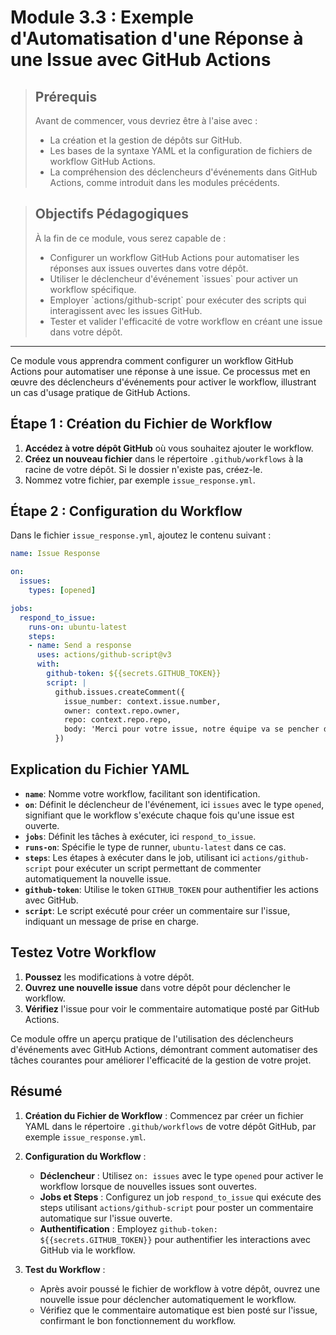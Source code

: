 # Module 3.3 : Exemple d'Automatisation d'une Réponse à une Issue avec GitHub Actions

<blockquote>
  <h2>Prérequis</h2>
  <p>Avant de commencer, vous devriez être à l'aise avec :</p>
  <ul>
    <li>La création et la gestion de dépôts sur GitHub.</li>
    <li>Les bases de la syntaxe YAML et la configuration de fichiers de workflow GitHub Actions.</li>
    <li>La compréhension des déclencheurs d'événements dans GitHub Actions, comme introduit dans les modules précédents.</li>
  </ul>
</blockquote>

<blockquote>
  <h2>Objectifs Pédagogiques</h2>
  <p>À la fin de ce module, vous serez capable de :</p>
  <ul>
    <li>Configurer un workflow GitHub Actions pour automatiser les réponses aux issues ouvertes dans votre dépôt.</li>
    <li>Utiliser le déclencheur d'événement `issues` pour activer un workflow spécifique.</li>
    <li>Employer `actions/github-script` pour exécuter des scripts qui interagissent avec les issues GitHub.</li>
    <li>Tester et valider l'efficacité de votre workflow en créant une issue dans votre dépôt.</li>
  </ul>
</blockquote>

---

Ce module vous apprendra comment configurer un workflow GitHub Actions pour automatiser une réponse à une issue. Ce processus met en œuvre des déclencheurs d'événements pour activer le workflow, illustrant un cas d'usage pratique de GitHub Actions.

## Étape 1 : Création du Fichier de Workflow

1. **Accédez à votre dépôt GitHub** où vous souhaitez ajouter le workflow.
2. **Créez un nouveau fichier** dans le répertoire `.github/workflows` à la racine de votre dépôt. Si le dossier n'existe pas, créez-le.
3. Nommez votre fichier, par exemple `issue_response.yml`.

## Étape 2 : Configuration du Workflow

Dans le fichier `issue_response.yml`, ajoutez le contenu suivant :

```yaml
name: Issue Response

on:
  issues:
    types: [opened]

jobs:
  respond_to_issue:
    runs-on: ubuntu-latest
    steps:
    - name: Send a response
      uses: actions/github-script@v3
      with:
        github-token: ${{secrets.GITHUB_TOKEN}}
        script: |
          github.issues.createComment({
            issue_number: context.issue.number,
            owner: context.repo.owner,
            repo: context.repo.repo,
            body: 'Merci pour votre issue, notre équipe va se pencher dessus !'
          })
```

## Explication du Fichier YAML

- **`name`**: Nomme votre workflow, facilitant son identification.
- **`on`**: Définit le déclencheur de l'événement, ici `issues` avec le type `opened`, signifiant que le workflow s'exécute chaque fois qu'une issue est ouverte.
- **`jobs`**: Définit les tâches à exécuter, ici `respond_to_issue`.
- **`runs-on`**: Spécifie le type de runner, `ubuntu-latest` dans ce cas.
- **`steps`**: Les étapes à exécuter dans le job, utilisant ici `actions/github-script` pour exécuter un script permettant de commenter automatiquement la nouvelle issue.
- **`github-token`**: Utilise le token `GITHUB_TOKEN` pour authentifier les actions avec GitHub.
- **`script`**: Le script exécuté pour créer un commentaire sur l'issue, indiquant un message de prise en charge.

## Testez Votre Workflow

1. **Poussez** les modifications à votre dépôt.
2. **Ouvrez une nouvelle issue** dans votre dépôt pour déclencher le workflow.
3. **Vérifiez** l'issue pour voir le commentaire automatique posté par GitHub Actions.

Ce module offre un aperçu pratique de l'utilisation des déclencheurs d'événements avec GitHub Actions, démontrant comment automatiser des tâches courantes pour améliorer l'efficacité de la gestion de votre projet.


## Résumé

1. **Création du Fichier de Workflow** : Commencez par créer un fichier YAML dans le répertoire `.github/workflows` de votre dépôt GitHub, par exemple `issue_response.yml`.

2. **Configuration du Workflow** :
   - **Déclencheur** : Utilisez `on: issues` avec le type `opened` pour activer le workflow lorsque de nouvelles issues sont ouvertes.
   - **Jobs et Steps** : Configurez un job `respond_to_issue` qui exécute des steps utilisant `actions/github-script` pour poster un commentaire automatique sur l'issue ouverte.
   - **Authentification** : Employez `github-token: ${{secrets.GITHUB_TOKEN}}` pour authentifier les interactions avec GitHub via le workflow.

3. **Test du Workflow** :
   - Après avoir poussé le fichier de workflow à votre dépôt, ouvrez une nouvelle issue pour déclencher automatiquement le workflow.
   - Vérifiez que le commentaire automatique est bien posté sur l'issue, confirmant le bon fonctionnement du workflow.

